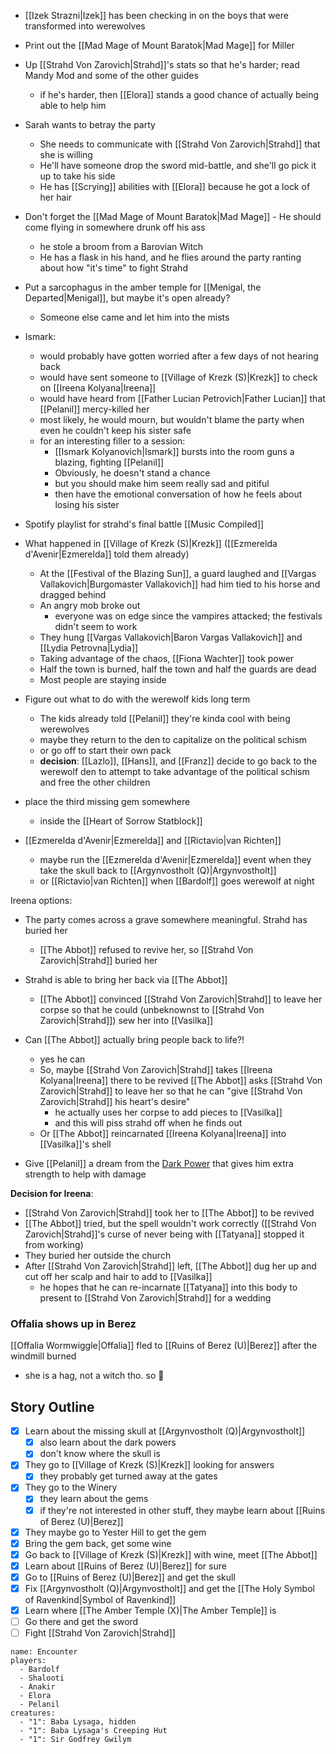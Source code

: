 - [[Izek Strazni|Izek]] has been checking in on the boys that were transformed into werewolves
- Print out the [[Mad Mage of Mount Baratok|Mad Mage]] for Miller
- Up [[Strahd Von Zarovich|Strahd]]'s stats so that he's harder; read Mandy Mod and some of the other guides
	- if he's harder, then [[Elora]] stands a good chance of actually being able to help him
- Sarah wants to betray the party
	- She needs to communicate with [[Strahd Von Zarovich|Strahd]] that she is willing
	- He'll have someone drop the sword mid-battle, and she'll go pick it up to take his side
	- He has [[Scrying]] abilities with [[Elora]] because he got a lock of her hair
- Don't forget the [[Mad Mage of Mount Baratok|Mad Mage]] - He should come flying in somewhere drunk off his ass
	- he stole a broom from a Barovian Witch
	- He has a flask in his hand, and he flies around the party ranting about how "it's time" to fight Strahd
- Put a sarcophagus in the amber temple for [[Menigal, the Departed|Menigal]], but maybe it's open already?
	- Someone else came and let him into the mists
- Ismark:
	- would probably have gotten worried after a few days of not hearing back
	- would have sent someone to [[Village of Krezk (S)|Krezk]] to check on [[Ireena Kolyana|Ireena]]
	- would have heard from [[Father Lucian Petrovich|Father Lucian]] that [[Pelanil]] mercy-killed her
	- most likely, he would mourn, but wouldn't blame the party when even he couldn't keep his sister safe
	- for an interesting filler to a session:
		- [[Ismark Kolyanovich|Ismark]] bursts into the room guns a blazing, fighting [[Pelanil]]
		- Obviously, he doesn't stand a chance
		- but you should make him seem really sad and pitiful
		- then have the emotional conversation of how he feels about losing his sister

- Spotify playlist for strahd's final battle [[Music Compiled]]

- What happened in [[Village of Krezk (S)|Krezk]] ([[Ezmerelda d'Avenir|Ezmerelda]] told them already)
	- At the [[Festival of the Blazing Sun]], a guard laughed and [[Vargas Vallakovich|Burgomaster Vallakovich]] had him tied to his horse and dragged behind
	- An angry mob broke out
		- everyone was on edge since the vampires attacked; the festivals didn't seem to work
	- They hung [[Vargas Vallakovich|Baron Vargas Vallakovich]] and [[Lydia Petrovna|Lydia]]
	- Taking advantage of the chaos, [[Fiona Wachter]] took power
	- Half the town is burned, half the town and half the guards are dead
	- Most people are staying inside

- Figure out what to do with the werewolf kids long term
	- The kids already told [[Pelanil]] they're kinda cool with being werewolves
	- maybe they return to the den to capitalize on the political schism
	- or go off to start their own pack
	- **decision**: [[Lazlo]], [[Hans]], and [[Franz]] decide to go back to the werewolf den to attempt to take advantage of the political schism and free the other children

- place the third missing gem somewhere
	- inside the [[Heart of Sorrow Statblock]]

- [[Ezmerelda d'Avenir|Ezmerelda]] and [[Rictavio|van Richten]]
	- maybe run the [[Ezmerelda d'Avenir|Ezmerelda]] event when they take the skull back to [[Argynvostholt (Q)|Argynvostholt]]
	- or [[Rictavio|van Richten]] when [[Bardolf]] goes werewolf at night

Ireena options:
- The party comes across a grave somewhere meaningful. Strahd has buried her
	- [[The Abbot]] refused to revive her, so [[Strahd Von Zarovich|Strahd]] buried her
- Strahd is able to bring her back via [[The Abbot]]
	- [[The Abbot]] convinced [[Strahd Von Zarovich|Strahd]] to leave her corpse so that he could (unbeknownst to [[Strahd Von Zarovich|Strahd]]) sew her into [[Vasilka]]
- Can [[The Abbot]] actually bring people back to life?!
	- yes he can
	- So, maybe [[Strahd Von Zarovich|Strahd]] takes [[Ireena Kolyana|Ireena]] there to be revived [[The Abbot]] asks [[Strahd Von Zarovich|Strahd]] to leave her so that he can "give [[Strahd Von Zarovich|Strahd]] his heart's desire"
		- he actually uses her corpse to add pieces to [[Vasilka]]
		- and this will piss strahd off when he finds out
	- Or [[The Abbot]] reincarnated [[Ireena Kolyana|Ireena]] into [[Vasilka]]'s shell

- Give [[Pelanil]] a dream from the [Dark Power](https://www.reddit.com/r/CurseofStrahd/comments/9zswmf/fleshing_out_curse_of_strahd_running_the_dark/) that gives him extra strength to help with damage

**Decision for Ireena**:
- [[Strahd Von Zarovich|Strahd]] took her to [[The Abbot]] to be revived
- [[The Abbot]] tried, but the spell wouldn't work correctly ([[Strahd Von Zarovich|Strahd]]'s curse of never being with [[Tatyana]] stopped it from working)
- They buried her outside the church
- After [[Strahd Von Zarovich|Strahd]] left, [[The Abbot]] dug her up and cut off her scalp and hair to add to [[Vasilka]]
	- he hopes that he can re-incarnate [[Tatyana]] into this body to present to [[Strahd Von Zarovich|Strahd]] for a wedding

### Offalia shows up in Berez
[[Offalia Wormwiggle|Offalia]] fled to [[Ruins of Berez (U)|Berez]] after the windmill burned
- she is a hag, not a witch tho. so :shrug:


## Story Outline
- [x] Learn about the missing skull at [[Argynvostholt (Q)|Argynvostholt]]
	- [x] also learn about the dark powers
	- [x] don't know where the skull is
- [x] They go to [[Village of Krezk (S)|Krezk]] looking for answers
	- [x] they probably get turned away at the gates
- [x] They go to the Winery
	- [x] they learn about the gems
	- [x] if they're not interested in other stuff, they maybe learn about [[Ruins of Berez (U)|Berez]]
- [x] They maybe go to Yester Hill to get the gem
- [x] Bring the gem back, get some wine
- [x] Go back to [[Village of Krezk (S)|Krezk]] with wine, meet [[The Abbot]]
- [x] Learn about [[Ruins of Berez (U)|Berez]] for sure
- [x] Go to [[Ruins of Berez (U)|Berez]] and get the skull
- [x] Fix [[Argynvostholt (Q)|Argynvostholt]] and get the [[The Holy Symbol of Ravenkind|Symbol of Ravenkind]]
- [x] Learn where [[The Amber Temple (X)|The Amber Temple]] is
- [ ] Go there and get the sword
- [ ] Fight [[Strahd Von Zarovich|Strahd]]

```encounter
name: Encounter
players:
  - Bardolf
  - Shalooti
  - Anakir
  - Elora
  - Pelanil
creatures:
  - "1": Baba Lysaga, hidden
  - "1": Baba Lysaga's Creeping Hut
  - "1": Sir Godfrey Gwilym
```
